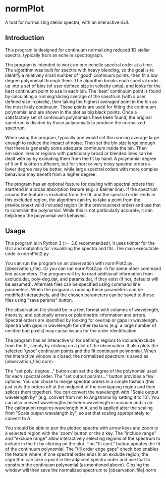# normPlot
A tool for normalizing stellar spectra, with an interactive GUI.


## Introduction

This program is designed for continuum normalizing reduced 1D stellar spectra, typically from an echelle spectrograph.  

The program is intended to work on one echelle spectral order at a time.  The algorithm was built for spectra with heavy blending, so the goal is to identify a relatively small number of 'good' continuum points, then fit a low degree polynomial through them.  The algorithm breaks each spectral order up into a set of bins (of user defined size in velocity units), and looks for the best continuum point to use in each bin.  The 'best' continuum point is found by calculating a running/sliding average of the spectrum (with a user defined size in pixels), then taking the highest averaged point in the bin as the most likely continuum.  These points are used for fitting the continuum polynomial and are shown in the plot as big black points.  Once a satisfactory set of continuum polynomials have been found, the original spectrum is divided by those polynomials to produce the normalized spectrum.

When using the program, typically one would set the running average large enough to reduce the impact of noise.  Then set the bin size large enough that there is generally some adequate continuum inside the bin.  Then emission lines or regions with particularly broad or blended lines can be dealt with by by excluding them from the fit by hand.  A polynomial degree of 5 or 6 is often sufficient, but for short or very noisy spectral orders a lower degree may be better, while large spectral orders with more complex behaviour may benefit from a higher degree.

The program has an optional feature for dealing with spectral orders that start/end in a broad absorption feature (e.g. a Balmer line).  If the spectrum around the feature is excluded from the fit, and the spectral order ends in this excluded region, the algorithm can try to take a point from the previous/next valid included region (in the previous/next order) and use that to constrain the polynomial.  While this is not particularly accurate, it can help keep the polynomial well behaved.


## Usage

This program is in Python 3 (>= 3.6 recommended), it uses tkinter for the GUI and matplotlib for visualizing the spectra and fits.  The main executable code is normPlot2.py

You can run the program on an observation with normPlot2.py [observation_file].  Or you can run normPlot2.py -h for some other command line parameters.  The program will try to read additional information from exclude.dat, poly-deg.dat, and params.dat, if they exist (if not, defaults will be assumed).  Alternate files can be specified using command line parameters.  When the program is running these parameters can be modified interactively, and the chosen parameters can be saved to those files using "save params" button.

The observation file should be in a text format with columns of wavelength, intensity, and optionally errors or polarimetric information and errors.  Spectral orders are identified by looking for overlap or gaps in wavelength.  Spectra with gaps in wavelength for other reasons (e.g. a large number of omitted bad pixels) may cause issues for the order identification.

The program has an interactive UI for defining regions to include/exclude from the fit, simply by clicking on a plot of the observation.  It also plots the selected 'good' continuum points and the fit continuum polynomial.  When the interactive window is closed, the normalized spectrum is saved as [observation_file].norm

The "set poly. degree..." button can set the degree of the polynomial used for each spectral order.  The "set output params..." button provides a few options. You can chose to merge spectral orders in a simple fashion (this just cuts the orders off at the midpoint of the overlapping region and then splices them together).  You can convert the wavelength with "Scale output wavelength by" (e.g. convert from nm to Angstroms by setting it to 10).  You can also convert wavelengths between wavelength in vacuum and in air.  The calibration requires wavelength in A, and is applied after the scaling from "Scale output wavelength by", so set that scaling appropriately to convert to A. 

You should be able to pan the plotted spectra with arrow keys and zoom to a selected region with the 'zoom' button or the z key.  The "include range" and "exclude range" allow interactively selecting regions of the spectrum to include in the fit by clicking on the plot.  The "fit cont." button updates the fit of the continuum polynomial.  The "fill order edge gaps" check box enables the feature where, if one spectral order ends in an exclude region, the algorithm can take a point in the adjacent spectra order and use that to constrain the continuum polynomial (as mentioned above).  Closing the window will then save the normalized spectrum to [observation_file].norm
